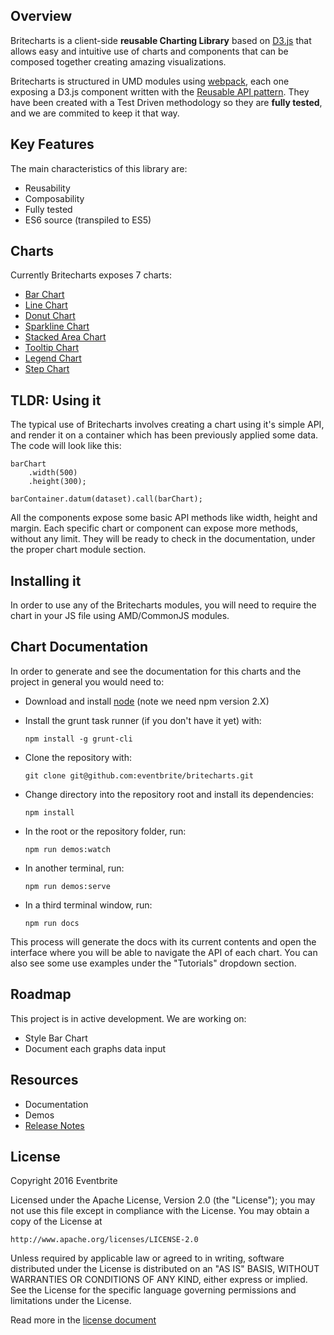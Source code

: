 
## Overview

Britecharts is a client-side **reusable Charting Library** based on [D3.js](http://d3js.org/) that allows easy and intuitive use of charts and components that can be composed together creating amazing visualizations.

Britecharts is structured in UMD modules using [webpack](https://webpack.github.io/), each one exposing a D3.js component written with the [Reusable API pattern](http://bost.ocks.org/mike/chart/). They have been created with a Test Driven methodology so they are **fully tested**, and we are commited to keep it that way.

## Key Features

The main characteristics of this library are:

- Reusability
- Composability
- Fully tested
- ES6 source (transpiled to ES5)

## Charts

Currently Britecharts exposes 7 charts:

 - [Bar Chart](/docs/tutorial-bar.html)
 - [Line Chart](/docs/tutorial-line.html)
 - [Donut Chart](/docs/tutorial-donut.html)
 - [Sparkline Chart](/docs/tutorial-sparkline.html)
 - [Stacked Area Chart](/docs/tutorial-stacked-area.html)
 - [Tooltip Chart](/docs/tutorial-stacked-area.html)
 - [Legend Chart](/docs/tutorial-donut.html)
 - [Step Chart](/docs/tutorial-step.html)

## TLDR: Using it

The typical use of Britecharts involves creating a chart using it's simple API, and render it on a container which has been previously applied some data. The code will look like this:

    barChart
        .width(500)
        .height(300);

    barContainer.datum(dataset).call(barChart);

All the components expose some basic API methods like width, height and margin. Each specific chart or component can expose more methods, without any limit. They will be ready to check in the documentation, under the proper chart module section.

## Installing it

In order to use any of the Britecharts modules, you will need to require the chart in your JS file using AMD/CommonJS modules.


## Chart Documentation

In order to generate and see the documentation for this charts and the project in general you would need to:

 + Download and install [node](https://nodejs.org/en/download/) (note we need npm version 2.X)
 + Install the grunt task runner (if you don't have it yet) with:

    `npm install -g grunt-cli`

 + Clone the repository with:

    `git clone git@github.com:eventbrite/britecharts.git`

 + Change directory into the repository root and install its dependencies:

    `npm install`

 + In the root or the repository folder, run:

    `npm run demos:watch`

 + In another terminal, run:

    `npm run demos:serve`

 + In a third terminal window, run:

    `npm run docs`


This process will generate the docs with its current contents and open the interface where you will be able to navigate the API of each chart. You can also see some use examples under the "Tutorials" dropdown section.


## Roadmap
This project is in active development. We are working on:

- Style Bar Chart
- Document each graphs data input

## Resources
- Documentation
- Demos
- [Release Notes](https://github.com/eventbrite/britecharts/releases)

## License

Copyright 2016 Eventbrite

Licensed under the Apache License, Version 2.0 (the "License");
you may not use this file except in compliance with the License.
You may obtain a copy of the License at

    http://www.apache.org/licenses/LICENSE-2.0

Unless required by applicable law or agreed to in writing, software
distributed under the License is distributed on an "AS IS" BASIS,
WITHOUT WARRANTIES OR CONDITIONS OF ANY KIND, either express or implied.
See the License for the specific language governing permissions and
limitations under the License.

Read more in the [license document](../LICENSE.md)
